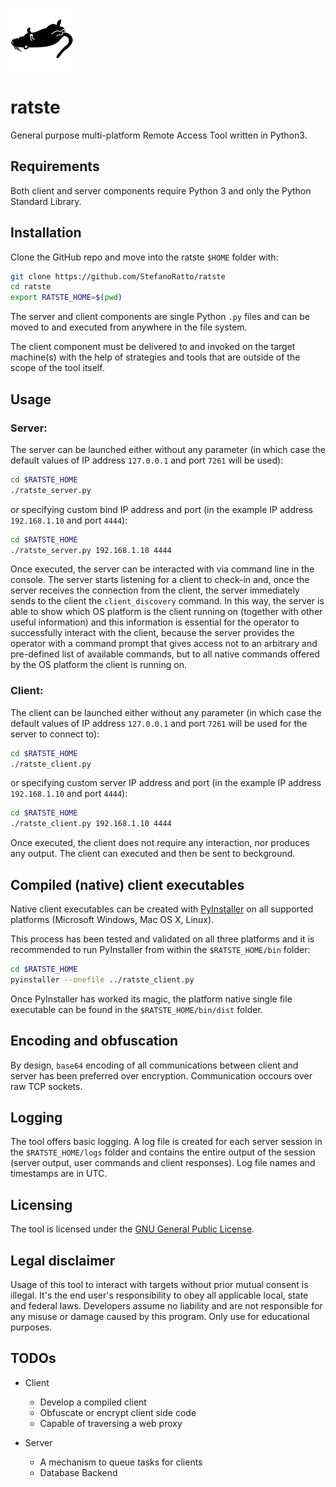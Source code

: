 ![ratste_logo](./images/ratste.png)

# ratste

General purpose multi-platform Remote Access Tool written in Python3.

## Requirements

Both client and server components require Python 3 and only the Python Standard Library.

## Installation

Clone the GitHub repo and move into the ratste `$HOME` folder with:

```Bash
git clone https://github.com/StefanoRatto/ratste
cd ratste
export RATSTE_HOME=$(pwd)
```

The server and client components are single Python `.py` files and can be moved to and executed from anywhere in the file system.

The client component must be delivered to and invoked on the target machine(s) with the help of strategies and tools that are outside of the scope of the tool itself.

## Usage

### Server:

The server can be launched either without any parameter (in which case the default values of IP address `127.0.0.1` and port `7261` will be used): 

```Bash
cd $RATSTE_HOME
./ratste_server.py
```

or specifying custom bind IP address and port (in the example IP address `192.168.1.10` and port `4444`):

```Bash
cd $RATSTE_HOME
./ratste_server.py 192.168.1.10 4444
```

Once executed, the server can be interacted with via command line in the console. The server starts listening for a client to check-in and, once the server receives the connection from the client, the server immediately sends to the client the `client_discovery` command. In this way, the server is able to show which OS platform is the client running on (together with other useful information) and this information is essential for the operator to successfully interact with the client, because the server provides the operator with a command prompt that gives access not to an arbitrary and pre-defined list of available commands, but to all native commands offered by the OS platform the client is running on.

### Client:

The client can be launched either without any parameter (in which case the default values of IP address `127.0.0.1` and port `7261` will be used for the server to connect to): 

```Bash
cd $RATSTE_HOME
./ratste_client.py
```

or specifying custom server IP address and port (in the example IP address `192.168.1.10` and port `4444`):

```Bash
cd $RATSTE_HOME
./ratste_client.py 192.168.1.10 4444
```

Once executed, the client does not require any interaction, nor produces any output. The client can executed and then be sent to beckground.

## Compiled (native) client executables

Native client executables can be created with [PyInstaller](http://www.pyinstaller.org/) on all supported platforms (Microsoft Windows, Mac OS X, Linux). 

This process has been tested and validated on all three platforms and it is recommended to run PyInstaller from within the `$RATSTE_HOME/bin` folder:

```Bash
cd $RATSTE_HOME
pyinstaller --onefile ../ratste_client.py
```

Once PyInstaller has worked its magic, the platform native single file executable can be found in the `$RATSTE_HOME/bin/dist` folder.

## Encoding and obfuscation

By design, `base64` encoding of all communications between client and server has been preferred over encryption. Communication occours over raw TCP sockets.

## Logging

The tool offers basic logging. A log file is created for each server session in the `$RATSTE_HOME/logs` folder and contains the entire output of the session (server output, user commands and client responses). Log file names and timestamps are in UTC.

## Licensing

The tool is licensed under the [GNU General Public License](https://www.gnu.org/licenses/gpl-3.0.en.html).

## Legal disclaimer

Usage of this tool to interact with targets without prior mutual consent is illegal. It's the end user's responsibility to obey all applicable local, state and federal laws. Developers assume no liability and are not responsible for any misuse or damage caused by this program. Only use for educational purposes.

## TODOs

* Client
  - Develop a compiled client
  - Obfuscate or encrypt client side code
  - Capable of traversing a web proxy

* Server
  - A mechanism to queue tasks for clients
  - Database Backend